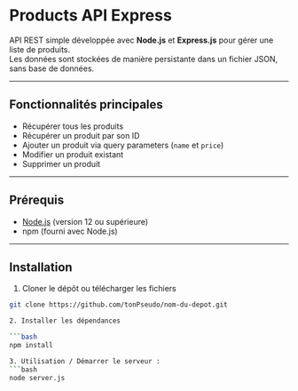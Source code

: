 # Products API Express

API REST simple développée avec **Node.js** et **Express.js** pour gérer une liste de produits.  
Les données sont stockées de manière persistante dans un fichier JSON, sans base de données.

---

## Fonctionnalités principales

- Récupérer tous les produits
- Récupérer un produit par son ID
- Ajouter un produit via query parameters (`name` et `price`)
- Modifier un produit existant
- Supprimer un produit

---

## Prérequis

- [Node.js](https://nodejs.org/) (version 12 ou supérieure)
- npm (fourni avec Node.js)

---

## Installation

1. Cloner le dépôt ou télécharger les fichiers

```bash
git clone https://github.com/tonPseudo/nom-du-depot.git

2. Installer les dépendances

```bash
npm install

3. Utilisation / Démarrer le serveur :
```bash
node server.js
